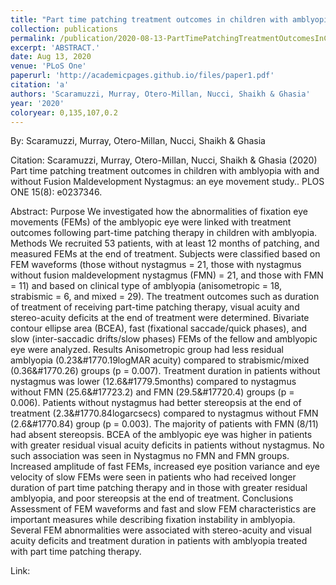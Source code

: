 ```yaml
---
title: "Part time patching treatment outcomes in children with amblyopia with and without Fusion Maldevelopment Nystagmus: an eye movement study."
collection: publications
permalink: /publication/2020-08-13-PartTimePatchingTreatmentOutcomesInChildrenWithAmblyopiaWithAnd
excerpt: 'ABSTRACT.'
date: Aug 13, 2020
venue: 'PLoS One'
paperurl: 'http://academicpages.github.io/files/paper1.pdf'
citation: 'a'
authors: 'Scaramuzzi, Murray, Otero-Millan, Nucci, Shaikh & Ghasia'
year: '2020'
coloryear: 0,135,107,0.2
---
```


By: Scaramuzzi, Murray, Otero-Millan, Nucci, Shaikh & Ghasia

Citation: Scaramuzzi, Murray, Otero-Millan, Nucci, Shaikh & Ghasia (2020) Part time patching treatment outcomes in children with amblyopia with and without Fusion Maldevelopment Nystagmus: an eye movement study.. PLOS ONE 15(8): e0237346.

Abstract: Purpose
We investigated how the abnormalities of fixation eye movements (FEMs) of the amblyopic eye were linked with treatment outcomes following part-time patching therapy in children with amblyopia.
Methods
We recruited 53 patients, with at least 12 months of patching, and measured FEMs at the end of treatment. Subjects were classified based on FEM waveforms (those without nystagmus = 21, those with nystagmus without fusion maldevelopment nystagmus (FMN) = 21, and those with FMN = 11) and based on clinical type of amblyopia (anisometropic = 18, strabismic = 6, and mixed = 29). The treatment outcomes such as duration of treatment of receiving part-time patching therapy, visual acuity and stereo-acuity deficits at the end of treatment were determined. Bivariate contour ellipse area (BCEA), fast (fixational saccade/quick phases), and slow (inter-saccadic drifts/slow phases) FEMs of the fellow and amblyopic eye were analyzed.
Results
Anisometropic group had less residual amblyopia (0.23&#1770.19logMAR acuity) compared to strabismic/mixed (0.36&#1770.26) groups (p = 0.007). Treatment duration in patients without nystagmus was lower (12.6&#1779.5months) compared to nystagmus without FMN (25.6&#17723.2) and FMN (29.5&#17720.4) groups (p = 0.006). Patients without nystagmus had better stereopsis at the end of treatment (2.3&#1770.84logarcsecs) compared to nystagmus without FMN (2.6&#1770.84) group (p = 0.003). The majority of patients with FMN (8/11) had absent stereopsis. BCEA of the amblyopic eye was higher in patients with greater residual visual acuity deficits in patients without nystagmus. No such association was seen in Nystagmus no FMN and FMN groups. Increased amplitude of fast FEMs, increased eye position variance and eye velocity of slow FEMs were seen in patients who had received longer duration of part time patching therapy and in those with greater residual amblyopia, and poor stereopsis at the end of treatment.
Conclusions
Assessment of FEM waveforms and fast and slow FEM characteristics are important measures while describing fixation instability in amblyopia. Several FEM abnormalities were associated with stereo-acuity and visual acuity deficits and treatment duration in patients with amblyopia treated with part time patching therapy.

Link: 
